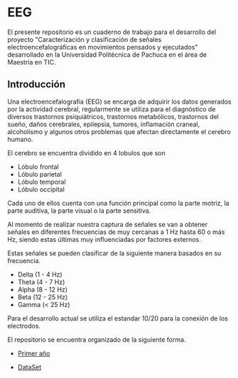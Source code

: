 # EEG
El presente repositorio es un cuaderno de trabajo para el desarrollo del proyecto "Caracterización y clasificación de señales electroencefalográficas en movimientos pensados y ejecutados" desarrollado en la Universidad Politécnica de Pachuca en el área de Maestría en TIC.

## Introducción

Una electroencefalografía (EEG) se encarga de adquirir los datos generados por la actividad cerebral, regularmente se utiliza para el diagnóstico de diversos trastornos psiquiátricos, trastornos metabólicos, trastornos del sueño, daños cerebrales, epilepsia, tumores, inflamación craneal, alcoholismo y algunos otros problemas que afectan directamente el cerebro humano.

El cerebro se encuentra dividido en 4 lobulos que son

+ Lóbulo frontal
+ Lóbulo parietal
+ Lóbulo temporal
+ Lóbulo occipital

Cada uno de ellos cuenta con una función principal como la parte motriz, la parte auditiva, la parte visual o la parte sensitiva.

Al momento de realizar nuestra captura de señales se van a obtener señales en diferentes frecuencias de muy cercanas a 1 Hz hasta 60 o más Hz, siendo estas últimas muy influenciadas por factores externos.

Estas señales se pueden clasificar de la siguiente manera basados en su frecuencia.

+ Delta (1 - 4 Hz)
+ Theta (4 - 7 Hz)
+ Alpha (8 - 12 Hz)
+ Beta (12 - 25 Hz)
+ Gamma (< 25 Hz)


Para el desarrollo actual se utiliza el estandar 10/20 para la conexión de los electrodos.



El repositorio se encuentra organizado de la siguiente forma.

+ [Primer año](https://github.com/RobertoWEscorcia/EEG/tree/main/Primer%20A%C3%B1o "primer año")

+ [DataSet](https://github.com/RobertoWEscorcia/EEG/tree/main/DataSet "DataSet")
